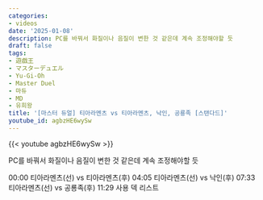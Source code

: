 ```yaml
---
categories:
- videos
date: '2025-01-08'
description: PC를 바꿔서 화질이나 음질이 변한 것 같은데 계속 조정해야할 듯
draft: false
tags:
- 遊戯王
- マスターデュエル
- Yu-Gi-Oh
- Master Duel
- 마듀
- MD
- 유희왕
title: '[마스터 듀얼] 티아라멘츠 vs 티아라멘츠, 낙인, 공룡족 [스탠다드]'
youtube_id: agbzHE6wySw
---
```



{{< youtube agbzHE6wySw >}}

PC를 바꿔서 화질이나 음질이 변한 것 같은데 계속 조정해야할 듯

00:00 티아라멘츠(선) vs 티아라멘츠(후)
04:05 티아라멘츠(선) vs 낙인(후)
07:33 티아라멘츠(선) vs 공룡족(후)
11:29 사용 덱 리스트